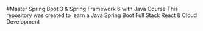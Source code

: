 #Master Spring Boot 3 & Spring Framework 6 with Java Course
This repository was created to learn a Java Spring Boot Full Stack React & Cloud Development
